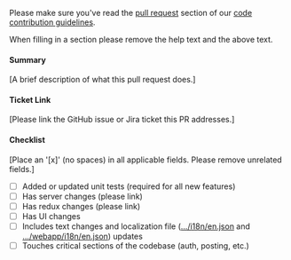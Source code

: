 Please make sure you've read the [pull request](http://docs.mattermost.com/developer/contribution-guide.html#preparing-a-pull-request) section of our [code contribution guidelines](http://docs.mattermost.com/developer/contribution-guide.html).

When filling in a section please remove the help text and the above text.

#### Summary
[A brief description of what this pull request does.]

#### Ticket Link
[Please link the GitHub issue or Jira ticket this PR addresses.]

#### Checklist
[Place an '[x]' (no spaces) in all applicable fields. Please remove unrelated fields.]
- [ ] Added or updated unit tests (required for all new features)
- [ ] Has server changes (please link)
- [ ] Has redux changes (please link)
- [ ] Has UI changes
- [ ] Includes text changes and localization file ([.../i18n/en.json](https://github.com/mattermost/platform/blob/master/i18n/en.json) and [.../webapp/i18n/en.json](https://github.com/mattermost/platform/tree/master/webapp/i18n/en.json)) updates
- [ ] Touches critical sections of the codebase (auth, posting, etc.)
